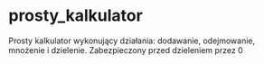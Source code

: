 # prosty_kalkulator
Prosty kalkulator wykonujący działania: dodawanie, odejmowanie, mnożenie i dzielenie. Zabezpieczony przed dzieleniem przez 0
